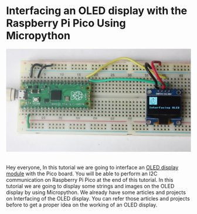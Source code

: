 # Interfacing an OLED display with the Raspberry Pi Pico Using Micropython

<img src="https://github.com/Circuit-Digest/Raspberry_Pi_Pico_Tutorial/blob/main/T2_Interfacing_An_OLED/images/Image_T2_Interfacing_An_OLED.png" alt="alt_text" title="image_tooltip">

<br>
<br>

Hey everyone, In this tutorial we are going to interface an [OLED display module](https://circuitdigest.com/tags/oled) with the Pico board. You will be able to perform an I2C communication on Raspberry Pi Pico at the end of this tutorial. In this tutorial we are going to display some strings and images on the OLED display by using Micropython. We already have some articles and projects on Interfacing of the OLED display. You can refer those articles and projects before to get a proper idea on the working of an OLED display.
<br>
